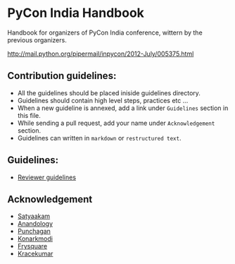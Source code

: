 PyCon India Handbook
====================

Handbook for organizers of PyCon India conference, wittern by the previous organizers.

http://mail.python.org/pipermail/inpycon/2012-July/005375.html

Contribution guidelines:
--------
- All the guidelines should be placed iniside guidelines directory.
- Guidelines should contain high level steps, practices etc ...
- When a new guideline is annexed, add a link under `Guidelines` section in this file.
- While sending a pull request, add your name under `Acknowledgement` section.
- Guidelines can written in `markdown` or `restructured text`.

Guidelines:
----------

- [Reviewer guidelines](https://github.com/pythonindia/pyconindia-handbook/blob/master/guidelines/reviewer-guidelines.rst)

Acknowledgement
--------------

- [Satyaakam](https://github.com/satyaakam)
- [Anandology](https://github.com/anandology)
- [Punchagan](https://github.com/punchagan)
- [Konarkmodi](https://github.com/konarkmodi)
- [Frysquare](https://github.com/frysquare)
- [Kracekumar](https://kracekumar.com)
